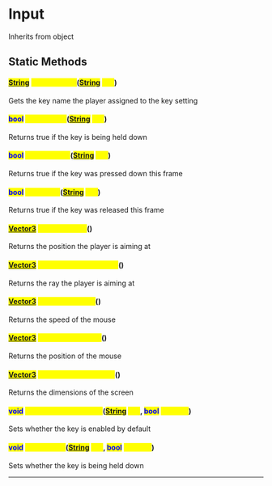 # Input
Inherits from object
## Static Methods
#### <mark style="color:blue;">[String](../static/String.md)</mark> <mark style="color:yellow;">GetKeyName</mark>(<mark style="color:blue;">[String](../static/String.md)</mark> <mark style="color:yellow;">key</mark>)
Gets the key name the player assigned to the key setting
#### <mark style="color:blue;">bool</mark> <mark style="color:yellow;">GetKeyHold</mark>(<mark style="color:blue;">[String](../static/String.md)</mark> <mark style="color:yellow;">key</mark>)
Returns true if the key is being held down
#### <mark style="color:blue;">bool</mark> <mark style="color:yellow;">GetKeyDown</mark>(<mark style="color:blue;">[String](../static/String.md)</mark> <mark style="color:yellow;">key</mark>)
Returns true if the key was pressed down this frame
#### <mark style="color:blue;">bool</mark> <mark style="color:yellow;">GetKeyUp</mark>(<mark style="color:blue;">[String](../static/String.md)</mark> <mark style="color:yellow;">key</mark>)
Returns true if the key was released this frame
#### <mark style="color:blue;">[Vector3](../objects/Vector3.md)</mark> <mark style="color:yellow;">GetMouseAim</mark>()
Returns the position the player is aiming at
#### <mark style="color:blue;">[Vector3](../objects/Vector3.md)</mark> <mark style="color:yellow;">GetCursorAimDirection</mark>()
Returns the ray the player is aiming at
#### <mark style="color:blue;">[Vector3](../objects/Vector3.md)</mark> <mark style="color:yellow;">GetMouseSpeed</mark>()
Returns the speed of the mouse
#### <mark style="color:blue;">[Vector3](../objects/Vector3.md)</mark> <mark style="color:yellow;">GetMousePosition</mark>()
Returns the position of the mouse
#### <mark style="color:blue;">[Vector3](../objects/Vector3.md)</mark> <mark style="color:yellow;">GetScreenDimensions</mark>()
Returns the dimensions of the screen
#### <mark style="color:blue;">void</mark> <mark style="color:yellow;">SetKeyDefaultEnabled</mark>(<mark style="color:blue;">[String](../static/String.md)</mark> <mark style="color:yellow;">key</mark>, <mark style="color:blue;">bool</mark> <mark style="color:yellow;">enabled</mark>)
Sets whether the key is enabled by default
#### <mark style="color:blue;">void</mark> <mark style="color:yellow;">SetKeyHold</mark>(<mark style="color:blue;">[String](../static/String.md)</mark> <mark style="color:yellow;">key</mark>, <mark style="color:blue;">bool</mark> <mark style="color:yellow;">enabled</mark>)
Sets whether the key is being held down

---

